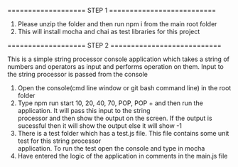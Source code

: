 =================== STEP 1 ==========================

1. Please unzip the folder and then run npm i from the main root folder 
2. This will install mocha and chai as test libraries for this project 

=================== STEP 2 ===========================

This is a simple string processor console application which takes a string of numbers and operators as input and performs operation on them. Input to the string processor is passed from the console 

1. Open the console(cmd line window or git bash command line) in the root folder 
2. Type npm run start 10, 20, 40, 70, POP, POP + and then run the application. It will pass this input to the string  
   processor and then show the output on the screen. If the output is sucessful then it will show the output else it will show -1 
3. There is a test folder which has a test.js file. This file contains some unit test for this string processor  
   application. To run the test open the console and type in mocha 
4. Have entered the logic of the application in comments in the main.js file 




